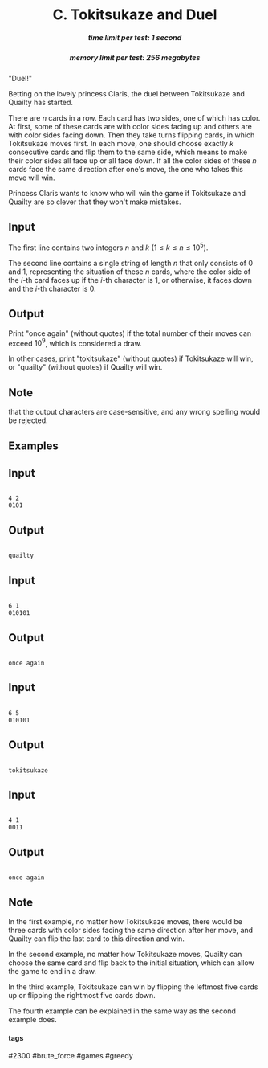 <h1 style='text-align: center;'> C. Tokitsukaze and Duel</h1>

<h5 style='text-align: center;'>time limit per test: 1 second</h5>
<h5 style='text-align: center;'>memory limit per test: 256 megabytes</h5>

"Duel!"

Betting on the lovely princess Claris, the duel between Tokitsukaze and Quailty has started.

There are $n$ cards in a row. Each card has two sides, one of which has color. At first, some of these cards are with color sides facing up and others are with color sides facing down. Then they take turns flipping cards, in which Tokitsukaze moves first. In each move, one should choose exactly $k$ consecutive cards and flip them to the same side, which means to make their color sides all face up or all face down. If all the color sides of these $n$ cards face the same direction after one's move, the one who takes this move will win.

Princess Claris wants to know who will win the game if Tokitsukaze and Quailty are so clever that they won't make mistakes.

## Input

The first line contains two integers $n$ and $k$ ($1 \le k \le n \le 10^5$).

The second line contains a single string of length $n$ that only consists of $0$ and $1$, representing the situation of these $n$ cards, where the color side of the $i$-th card faces up if the $i$-th character is $1$, or otherwise, it faces down and the $i$-th character is $0$.

## Output

Print "once again" (without quotes) if the total number of their moves can exceed $10^9$, which is considered a draw.

In other cases, print "tokitsukaze" (without quotes) if Tokitsukaze will win, or "quailty" (without quotes) if Quailty will win.

## Note

 that the output characters are case-sensitive, and any wrong spelling would be rejected.

## Examples

## Input


```

4 2
0101

```
## Output


```

quailty

```
## Input


```

6 1
010101

```
## Output


```

once again

```
## Input


```

6 5
010101

```
## Output


```

tokitsukaze

```
## Input


```

4 1
0011

```
## Output


```

once again

```
## Note

In the first example, no matter how Tokitsukaze moves, there would be three cards with color sides facing the same direction after her move, and Quailty can flip the last card to this direction and win.

In the second example, no matter how Tokitsukaze moves, Quailty can choose the same card and flip back to the initial situation, which can allow the game to end in a draw.

In the third example, Tokitsukaze can win by flipping the leftmost five cards up or flipping the rightmost five cards down.

The fourth example can be explained in the same way as the second example does.



#### tags 

#2300 #brute_force #games #greedy 